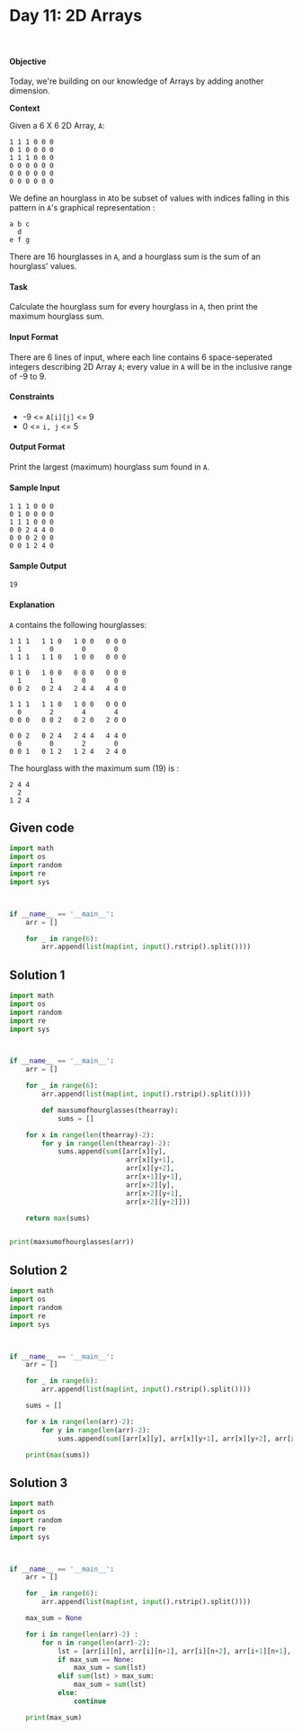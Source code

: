 # Day 11: 2D Arrays
<br>

#### Objective

Today, we're building on our knowledge of Arrays by adding another dimension.

**Context**

Given a 6 X 6 2D Array, `A`:

```
1 1 1 0 0 0
0 1 0 0 0 0
1 1 1 0 0 0
0 0 0 0 0 0
0 0 0 0 0 0
0 0 0 0 0 0
```

We define an hourglass in `A`to be subset of values with indices falling in this pattern in `A`'s graphical representation :

```
a b c
  d  
e f g
```

There are 16 hourglasses in `A`, and a hourglass sum is the sum of an hourglass' values.

#### Task
Calculate the hourglass sum for every hourglass in `A`, then print the maximum hourglass sum.

#### Input Format
There are 6 lines of input, where each line contains 6 space-seperated integers describing 2D Array `A`; every value in `A` will be in the inclusive range of -9 to 9.

#### Constraints

* -9 <= `A[i][j]` <= 9
* 0 <= `i, j` <= 5


#### Output Format
Print the largest (maximum) hourglass sum found in `A`.


#### Sample Input

```
1 1 1 0 0 0
0 1 0 0 0 0
1 1 1 0 0 0
0 0 2 4 4 0
0 0 0 2 0 0
0 0 1 2 4 0
```

#### Sample Output

```
19
```

#### Explanation
`A` contains the following hourglasses:

```
1 1 1   1 1 0   1 0 0   0 0 0
  1       0       0       0
1 1 1   1 1 0   1 0 0   0 0 0

0 1 0   1 0 0   0 0 0   0 0 0
  1       1       0       0
0 0 2   0 2 4   2 4 4   4 4 0

1 1 1   1 1 0   1 0 0   0 0 0
  0       2       4       4
0 0 0   0 0 2   0 2 0   2 0 0

0 0 2   0 2 4   2 4 4   4 4 0
  0       0       2       0
0 0 1   0 1 2   1 2 4   2 4 0
```

The hourglass with the maximum sum (19) is :

```
2 4 4
  2
1 2 4
```

## Given code

```python
import math
import os
import random
import re
import sys



if __name__ == '__main__':
    arr = []

    for _ in range(6):
        arr.append(list(map(int, input().rstrip().split())))
```

## Solution 1

```python
import math
import os
import random
import re
import sys



if __name__ == '__main__':
    arr = []

    for _ in range(6):
        arr.append(list(map(int, input().rstrip().split())))

        def maxsumofhourglasses(thearray):
            sums = []

    for x in range(len(thearray)-2):
        for y in range(len(thearray)-2):
            sums.append(sum([arr[x][y],
                             arr[x][y+1],
                             arr[x][y+2],
                             arr[x+1][y+1],
                             arr[x+2][y],
                             arr[x+2][y+1],
                             arr[x+2][y+2]]))

    return max(sums)


print(maxsumofhourglasses(arr))
```

## Solution 2

```python
import math
import os
import random
import re
import sys



if __name__ == '__main__':
    arr = []

    for _ in range(6):
        arr.append(list(map(int, input().rstrip().split())))

    sums = []

    for x in range(len(arr)-2):
        for y in range(len(arr)-2):
            sums.append(sum([arr[x][y], arr[x][y+1], arr[x][y+2], arr[x+1][y+1], arr[x+2][y], arr[x+2][y+1], arr[x+2][y+2]]))

    print(max(sums))
```



## Solution 3

```python
import math
import os
import random
import re
import sys



if __name__ == '__main__':
    arr = []

    for _ in range(6):
        arr.append(list(map(int, input().rstrip().split())))

    max_sum = None

    for i in range(len(arr)-2) :
        for n in range(len(arr)-2):
            lst = [arr[i][n], arr[i][n+1], arr[i][n+2], arr[i+1][n+1], arr[i+2][n], arr[i+2][n+1], arr[i+2][n+2]]
            if max_sum == None:
                max_sum = sum(lst)
            elif sum(lst) > max_sum:
                max_sum = sum(lst)
            else:
                continue

    print(max_sum)
```
